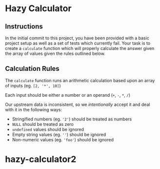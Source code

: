 # Hazy Calculator

## Instructions
In the initial commit to this project, you have been provided with a basic project setup as well as a set of tests which currently fail. Your task is to create a `calculate` function which will properly calculate the answer given the array of values given the rules outlined below.

## Calculation Rules
The `calculate` function runs an arithmetic calculation based upon an array of inputs (eg. `[2, '*', 10]`)

Each input should be either a number or an operand (`+`, `-`, `*`, `/`)

Our upstream data is inconsistent, so we _intentionally_ accept it and deal with it in the following ways:
* Stringified numbers (eg. `'2'`) should be treated as numbers
* `NULL` should be treated as zero
* `undefined` values should be ignored
* Empty string values (eg. `''`) should be ignored
* Non-numeric values (eg. `'foo'`) should be ignored
# hazy-calculator2
